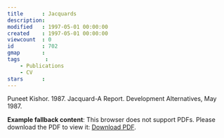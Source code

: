 ```yaml
---
title      : Jacquards
description: 
modified   : 1997-05-01 00:00:00
created    : 1997-05-01 00:00:00
viewcount  : 0
id         : 702
gmap       : 
tags        :
    - Publications
    - CV
stars      : 
---
```


Puneet Kishor. 1987. Jacquard-A Report. Development Alternatives, May 1987.

<object data="/data/J/JA/JAC/Jacquards/jacquards.pdf" type="application/pdf" width="100%" style="height:80vh;">
     <p><b>Example fallback content</b>: This browser does not support PDFs. Please download the PDF to view it: <a href="/data/J/JA/JAC/Jacquards/jacquards.pdf">Download PDF</a>.</p>
</object>
